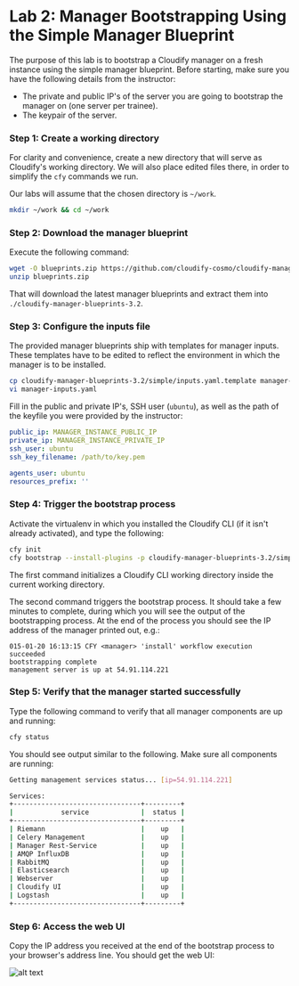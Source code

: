 # Lab 2: Manager Bootstrapping Using the Simple Manager Blueprint

The purpose of this lab is to bootstrap a Cloudify manager on a fresh instance using the simple manager blueprint.
Before starting, make sure you have the following details from the instructor:

* The private and public IP's of the server you are going to bootstrap the manager on (one server per trainee).
* The keypair of the server.

### Step 1: Create a working directory

For clarity and convenience, create a new directory that will serve as Cloudify's working directory. We will also place edited files there, in order to simplify the `cfy` commands we run.

Our labs will assume that the chosen directory is `~/work`.

```bash
mkdir ~/work && cd ~/work
```

### Step 2: Download the manager blueprint

Execute the following command:

```bash
wget -O blueprints.zip https://github.com/cloudify-cosmo/cloudify-manager-blueprints/archive/3.2.zip
unzip blueprints.zip
```

That will download the latest manager blueprints and extract them into `./cloudify-manager-blueprints-3.2`.

### Step 3: Configure the inputs file

The provided manager blueprints ship with templates for manager inputs. These templates have to be edited to reflect the environment in which the manager is to be installed.

```bash
cp cloudify-manager-blueprints-3.2/simple/inputs.yaml.template manager-inputs.yaml
vi manager-inputs.yaml
```

Fill in the public and private IP's, SSH user (`ubuntu`), as well as the path of the keyfile you were provided by the instructor:

```yaml
public_ip: MANAGER_INSTANCE_PUBLIC_IP
private_ip: MANAGER_INSTANCE_PRIVATE_IP
ssh_user: ubuntu
ssh_key_filename: /path/to/key.pem

agents_user: ubuntu
resources_prefix: ''
```

### Step 4: Trigger the bootstrap process

Activate the virtualenv in which you installed the Cloudify CLI (if it isn't already activated), and type the following:

```bash
cfy init
cfy bootstrap --install-plugins -p cloudify-manager-blueprints-3.2/simple/simple-manager-blueprint.yaml -i manager-inputs.yaml
```

The first command initializes a Cloudify CLI working directory inside the current working directory.

The second command triggers the bootstrap process. It should take a few minutes to complete, during which you will see the output of the bootstrapping process. At the end of the process you should see the IP address of the manager printed out, e.g.:

```
015-01-20 16:13:15 CFY <manager> 'install' workflow execution succeeded
bootstrapping complete
management server is up at 54.91.114.221
```

### Step 5: Verify that the manager started successfully

Type the following command to verify that all manager components are up and running:

```bash
cfy status
```

You should see output similar to the following. Make sure all components are running:

```bash
Getting management services status... [ip=54.91.114.221]

Services:
+--------------------------------+---------+
|            service             |  status |
+--------------------------------+---------+
| Riemann                        |    up   |
| Celery Management              |    up   |
| Manager Rest-Service           |    up   |
| AMQP InfluxDB                  |    up   |
| RabbitMQ                       |    up   |
| Elasticsearch                  |    up   |
| Webserver                      |    up   |
| Cloudify UI                    |    up   |
| Logstash                       |    up   |
+--------------------------------+---------+
```

### Step 6: Access the web UI

Copy the IP address you received at the end of the bootstrap process to your browser's address line. You should get the web UI:

![alt text](https://raw.githubusercontent.com/cloudify-cosmo/cloudify-training-labs/master/lab2/cfy32.png "Cloudify 3.2 Web UI")